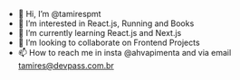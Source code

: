 - 👋 Hi, I’m @tamirespmt
- 👀 I’m interested in React.js, Running and Books
- 🌱 I’m currently learning React.js and Next.js
- 💞️ I’m looking to collaborate on Frontend Projects
- 📫 How to reach me in insta @ahvapimenta and via email tamires@devpass.com.br

